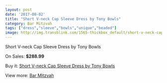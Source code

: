 ```yaml
---
layout: post
date: '2017-08-02'
title: "Short V-neck Cap Sleeve Dress by Tony Bowls"
category: Bar Mitzvah
tags: ["dress","sleeve","bowls","unique","beaded"]
image: http://img.transblink.com/1565-thickbox_default/short-v-neck-cap-sleeve-dress-by-tony-bowls.jpg
---
```

Short V-neck Cap Sleeve Dress by Tony Bowls

On Sales: **$288.99**
<a href="https://www.transblink.com/en/bar-mitzvah/487-short-v-neck-cap-sleeve-dress-by-tony-bowls.html"><amp-img layout="responsive" width="600" height="600" src="//img.transblink.com/1565-thickbox_default/short-v-neck-cap-sleeve-dress-by-tony-bowls.jpg" alt="Short V-neck Cap Sleeve Dress by Tony Bowls 0" /></a>
<a href="https://www.transblink.com/en/bar-mitzvah/487-short-v-neck-cap-sleeve-dress-by-tony-bowls.html"><amp-img layout="responsive" width="600" height="600" src="//img.transblink.com/1567-thickbox_default/short-v-neck-cap-sleeve-dress-by-tony-bowls.jpg" alt="Short V-neck Cap Sleeve Dress by Tony Bowls 1" /></a>
<a href="https://www.transblink.com/en/bar-mitzvah/487-short-v-neck-cap-sleeve-dress-by-tony-bowls.html"><amp-img layout="responsive" width="600" height="600" src="//img.transblink.com/1566-thickbox_default/short-v-neck-cap-sleeve-dress-by-tony-bowls.jpg" alt="Short V-neck Cap Sleeve Dress by Tony Bowls 2" /></a>

Buy it: [Short V-neck Cap Sleeve Dress by Tony Bowls](https://www.transblink.com/en/bar-mitzvah/487-short-v-neck-cap-sleeve-dress-by-tony-bowls.html "Short V-neck Cap Sleeve Dress by Tony Bowls")

View more: [Bar Mitzvah](https://www.transblink.com/en/2-bar-mitzvah "Bar Mitzvah")